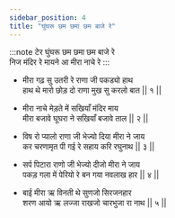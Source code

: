 ```yaml
---
sidebar_position: 4
title: "घुंघरू छम छमा छम बाजे रे"
---
```


:::note टेर
घुंघरू छम छमा छम बाजे रे <br/>
निज मंदिर रे मायने आ मीरा नाचे रे
:::

- मीरा गढ़ सु उतरी रे राणा जी पकड्यो हाथ <br/>
  हाथ थे मारो छोड़ दो राणा मुख सु करलो बात || १ ||

- मीरा नाचे मेड़ते में सखियाँ मंदिर माय <br/>
  मीरा बजावे घूघरा ने सखियाँ बजावे ताल || २ ||

- विष रो प्यालो राणा जी भेज्यो दिया मीरा ने जाय<br/>
  कर चरणामृत पी गई रे सहाय करि रघुनाथ || ३ ||

- सर्प पिटारा राणो जी भेज्यो दीजो मीरा ने जाय <br/>
  पकड़ गला में पेरियो रे बन गया नवलाख हार || ४ ||

- बाई मीरा ऋ विनती थे सुणजो सिरजनहार <br/>
  शरण आयो ऋ लज्जा राखजो चारभुजा रा नाथ || ५ ||
